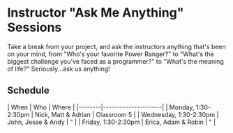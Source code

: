 # Instructor "Ask Me Anything" Sessions

Take a break from your project, and ask the instructors anything that's been on your mind, from "Who's your favorite Power Ranger?" to "What's the biggest challenge you've faced as a programmer?" to "What's the meaning of life?" Seriously...ask us anything!

## Schedule

| When | Who | Where |
|--------|---------------------|
| Monday, 1:30-2:30pm | Nick, Matt & Adrian | Classroom 5 |
| Wednesday, 1:30-2:30pm | John, Jesse & Andy | " |
| Friday, 1:30-2:30pm | Erica, Adam & Robin | " |
